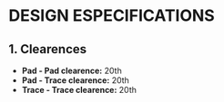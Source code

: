 # DESIGN ESPECIFICATIONS #

## 1. Clearences ##

- <b>Pad - Pad clearence:</b> 20th
- <b>Pad - Trace clearence:</b> 20th
- <b>Trace - Trace clearence:</b> 20th
